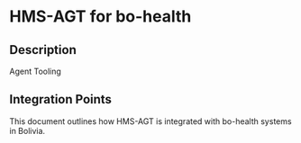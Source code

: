 # HMS-AGT for bo-health

## Description

Agent Tooling

## Integration Points

This document outlines how HMS-AGT is integrated with bo-health systems in Bolivia.

